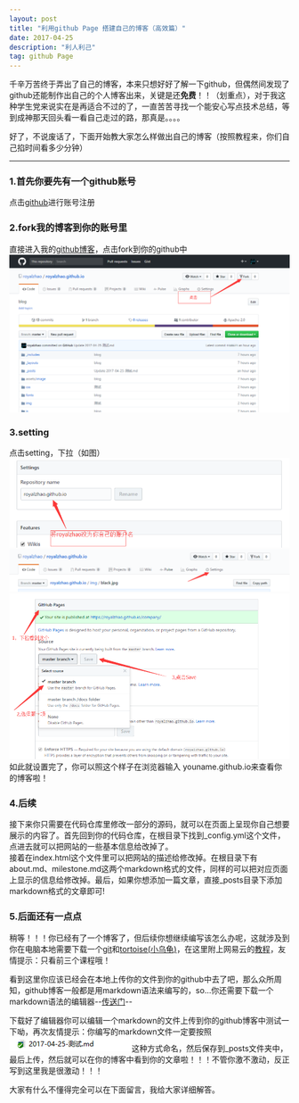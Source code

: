 ```yaml
---
layout: post
title: "利用github Page 搭建自己的博客（高效篇）"
date: 2017-04-25  
description: "利人利己"
tag: github Page
---
```


千辛万苦终于弄出了自己的博客，本来只想好好了解一下github，但偶然间发现了github还能制作出自己的个人博客出来，关键是还**免费**！！（划重点），对于我这种学生党来说实在是再适合不过的了，一直苦苦寻找一个能安心写点技术总结，等到成神那天回头看一看自己走过的路，那真是。。。。  

好了，不说废话了，下面开始教大家怎么样做出自己的博客（按照教程来，你们自己掐时间看多少分钟）  
 ***
### 1.首先你要先有一个github账号   
点击[github](http://www.github.com)进行账号注册   
### 2.fork我的博客到你的账号里  
直接进入我的[github博客](https://github.com/royalzhao/royalzhao.github.io)，点击fork到你的github中  
![fork](/img/fork.png)
### 3.setting  
点击setting，下拉（如图）   
  ![setting](/img/rename.png)
 ![setting](/img/setting.png)   
 ![setting](/img/save.png)  
如此就设置完了，你可以照这个样子在浏览器输入 youname.github.io来查看你的博客啦！  
### 4.后续  
接下来你只需要在代码仓库里修改一部分的源码，就可以在页面上呈现你自己想要展示的内容了。首先回到你的代码仓库，在根目录下找到_config.yml这个文件，点进去就可以把网站的一些基本信息给改掉了。  
接着在index.html这个文件里可以把网站的描述给修改掉。在根目录下有about.md、milestone.md这两个markdown格式的文件，同样的可以把对应页面上显示的信息给修改掉。最后，如果你想添加一篇文章，直接_posts目录下添加markdown格式的文章即可!  
### 5.后面还有一点点  
稍等！！！你已经有了一个博客了，但后续你想继续编写该怎么办呢，这就涉及到你在电脑本地需要下载一个[git](https://git-scm.com/downloads)和[tortoise(小乌龟)](https://tortoisegit.org/download/)，在这里附上网易云的[教程](http://study.163.com/course/introduction.htm?courseId=1003384004#/courseDetail?tab=1)，友情提示：只看前三个课程哦！   

看到这里你应该已经会在本地上传你的文件到你的github中去了吧，那么众所周知，github博客一般都是用markdown语法来编写的，so...你还需要下载一个markdown语法的编辑器--[传送门](http://markdownpad.com/download.html)--  

下载好了编辑器你可以编辑一个markdown的文件上传到你的github博客中测试一下呦，再次友情提示：你编写的markdown文件一定要按照![name](/img/name.png)这种方式命名，然后保存到_posts文件夹中，最后上传，然后就可以在你的博客中看到你的文章啦！！！不管你激不激动，反正写到这里我是很激动！！！   

大家有什么不懂得完全可以在下面留言，我给大家详细解答。
  
